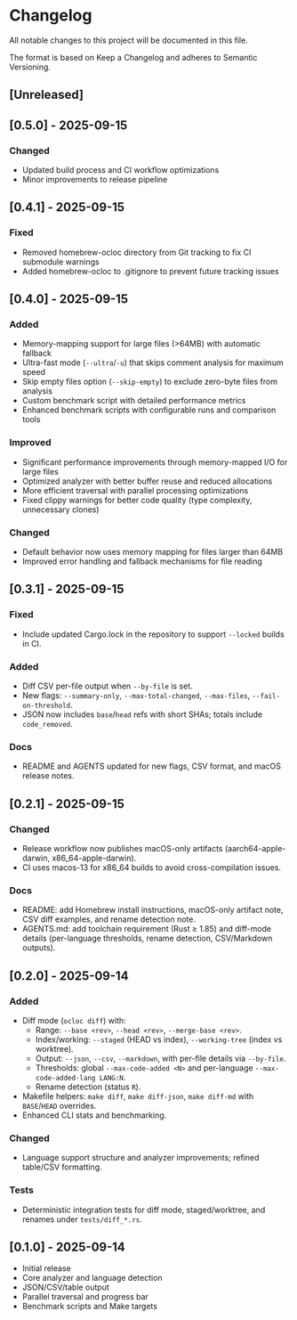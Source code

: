 # Changelog

All notable changes to this project will be documented in this file.

The format is based on Keep a Changelog and adheres to Semantic Versioning.

## [Unreleased]

## [0.5.0] - 2025-09-15

### Changed

- Updated build process and CI workflow optimizations
- Minor improvements to release pipeline

## [0.4.1] - 2025-09-15

### Fixed

- Removed homebrew-ocloc directory from Git tracking to fix CI submodule warnings
- Added homebrew-ocloc to .gitignore to prevent future tracking issues

## [0.4.0] - 2025-09-15

### Added

- Memory-mapping support for large files (>64MB) with automatic fallback
- Ultra-fast mode (`--ultra`/`-u`) that skips comment analysis for maximum speed
- Skip empty files option (`--skip-empty`) to exclude zero-byte files from analysis
- Custom benchmark script with detailed performance metrics
- Enhanced benchmark scripts with configurable runs and comparison tools

### Improved

- Significant performance improvements through memory-mapped I/O for large files
- Optimized analyzer with better buffer reuse and reduced allocations
- More efficient traversal with parallel processing optimizations
- Fixed clippy warnings for better code quality (type complexity, unnecessary clones)

### Changed

- Default behavior now uses memory mapping for files larger than 64MB
- Improved error handling and fallback mechanisms for file reading

## [0.3.1] - 2025-09-15

### Fixed

- Include updated Cargo.lock in the repository to support `--locked` builds in CI.

### Added

- Diff CSV per-file output when `--by-file` is set.
- New flags: `--summary-only`, `--max-total-changed`, `--max-files`, `--fail-on-threshold`.
- JSON now includes `base`/`head` refs with short SHAs; totals include `code_removed`.

### Docs

- README and AGENTS updated for new flags, CSV format, and macOS release notes.

## [0.2.1] - 2025-09-15

### Changed

- Release workflow now publishes macOS-only artifacts (aarch64-apple-darwin, x86_64-apple-darwin).
- CI uses macos-13 for x86_64 builds to avoid cross-compilation issues.

### Docs

- README: add Homebrew install instructions, macOS-only artifact note, CSV diff examples, and rename detection note.
- AGENTS.md: add toolchain requirement (Rust ≥ 1.85) and diff-mode details (per-language thresholds, rename detection, CSV/Markdown outputs).

## [0.2.0] - 2025-09-14

### Added

- Diff mode (`ocloc diff`) with:
  - Range: `--base <rev>`, `--head <rev>`, `--merge-base <rev>`.
  - Index/working: `--staged` (HEAD vs index), `--working-tree` (index vs worktree).
  - Output: `--json`, `--csv`, `--markdown`, with per-file details via `--by-file`.
  - Thresholds: global `--max-code-added <N>` and per-language `--max-code-added-lang LANG:N`.
  - Rename detection (status `R`).
- Makefile helpers: `make diff`, `make diff-json`, `make diff-md` with `BASE`/`HEAD` overrides.
- Enhanced CLI stats and benchmarking.

### Changed

- Language support structure and analyzer improvements; refined table/CSV formatting.

### Tests

- Deterministic integration tests for diff mode, staged/worktree, and renames under `tests/diff_*.rs`.

## [0.1.0] - 2025-09-14

- Initial release
- Core analyzer and language detection
- JSON/CSV/table output
- Parallel traversal and progress bar
- Benchmark scripts and Make targets
